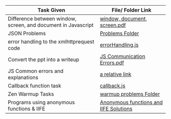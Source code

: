 
| Task Given | File/ Folder Link |
| ------------- | ------------- |
| Difference between window, screen, and document in Javascript  | [window, document, screen.pdf](https://github.com/Vsanku01/JavaScript-Foundation/blob/master/Day4-08-09/Window%2C%20Document%2C%20Screen.pdf)  |
| JSON Problems   | [Problems Folder](https://github.com/Vsanku01/JavaScript-Foundation/tree/master/Day4-08-09/JS%20Objects)  |
| error handling to the xmlhttprequest code | [errorHandling.js](https://github.com/Vsanku01/JavaScript-Foundation/blob/master/Day4-08-09/errorHandlingRequest.js)|
| Convert the ppt into a writeup | [JS Communication Errors.pdf](https://github.com/Vsanku01/JavaScript-Foundation/blob/master/Day4-08-09/Communication%20Errors_.pdf)|
| JS Common errors and explanations | [a relative link](https://github.com/Vsanku01/JavaScript-Foundation/blob/master/Day4-08-09/Find%20the%20fix.pdf) |
| Callback function task | [callback.js](https://github.com/Vsanku01/JavaScript-Foundation/blob/master/Day4-08-09/callbackTask.js)  |
| Zen Warmup Tasks | [warmup problems Folder](https://github.com/Vsanku01/JavaScript-Foundation/tree/master/Day4-08-09/WarmupTasks)  |
| Programs using anonymous functions & IIFE | [Anonymous functions and IIFE Solutions](https://github.com/Vsanku01/JavaScript-Foundation/tree/master/Day4-08-09/Anonymous%20Function%20and%20IIFE)  |

